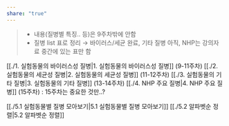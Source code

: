 ```yaml
---
share: "true"
---
```

>- 내용(질병별 특징.. 등)은 9주차밖에 안함
>- 질병 list 표로 정리 → 바이러스/세균 완료, 기타 질병 아직, NHP는 강의자료 중간에 있는 표만 함

[[./1. 실험동물의 바이러스성 질병|1. 실험동물의 바이러스성 질병]] (9-11주차)
[[./2. 실험동물의 세균성 질병|2. 실험동물의 세균성 질병]] (11-12주차)
[[./3. 실험동물의 기타 질병|3. 실험동물의 기타 질병]] (13-14주차)
[[./4. NHP 주요 질병|4. NHP 주요 질병]] (15주차) : 15주차는 중요한 것만..?

[[./5.1 실험동물별 질병 모아보기|5.1 실험동물별 질병 모아보기]]
[[./5.2 알파벳순 정렬|5.2 알파벳순 정렬]]

